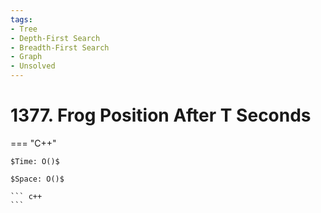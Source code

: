 ```yaml
---
tags:
- Tree
- Depth-First Search
- Breadth-First Search
- Graph
- Unsolved
---
```



# 1377. Frog Position After T Seconds

=== "C++"

    $Time: O()$

    $Space: O()$

    ``` c++
    ```